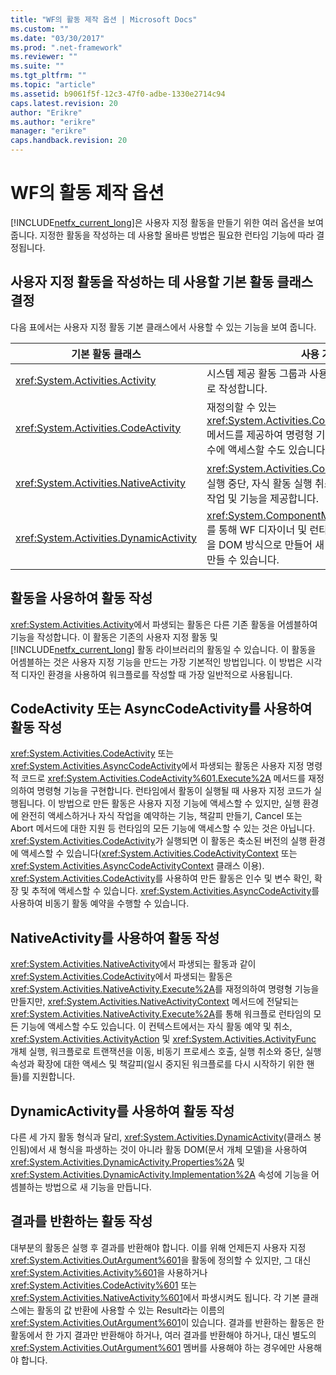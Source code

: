 ```yaml
---
title: "WF의 활동 제작 옵션 | Microsoft Docs"
ms.custom: ""
ms.date: "03/30/2017"
ms.prod: ".net-framework"
ms.reviewer: ""
ms.suite: ""
ms.tgt_pltfrm: ""
ms.topic: "article"
ms.assetid: b9061f5f-12c3-47f0-adbe-1330e2714c94
caps.latest.revision: 20
author: "Erikre"
ms.author: "erikre"
manager: "erikre"
caps.handback.revision: 20
---
```

# WF의 활동 제작 옵션
[!INCLUDE[netfx_current_long](../../../includes/netfx-current-long-md.md)]은 사용자 지정 활동을 만들기 위한 여러 옵션을 보여 줍니다.  지정한 활동을 작성하는 데 사용할 올바른 방법은 필요한 런타임 기능에 따라 결정됩니다.  
  
## 사용자 지정 활동을 작성하는 데 사용할 기본 활동 클래스 결정  
 다음 표에서는 사용자 지정 활동 기본 클래스에서 사용할 수 있는 기능을 보여 줍니다.  
  
|기본 활동 클래스|사용 가능한 기능|  
|---------------|---------------|  
|<xref:System.Activities.Activity>|시스템 제공 활동 그룹과 사용자 지정 활동 그룹을 복합 활동으로 작성합니다.|  
|<xref:System.Activities.CodeActivity>|재정의할 수 있는 <xref:System.Activities.CodeActivity%601.Execute%2A> 메서드를 제공하여 명령형 기능을 구현합니다.  추적, 변수 및 인수에 액세스할 수도 있습니다.|  
|<xref:System.Activities.NativeActivity>|<xref:System.Activities.CodeActivity>의 모든 기능과 활동 실행 중단, 자식 활동 실행 취소, 책갈피 사용, 활동 예약, 활동 작업 및 기능을 제공합니다.|  
|<xref:System.Activities.DynamicActivity>|<xref:System.ComponentModel.IcustomTypeDescriptor>를 통해 WF 디자이너 및 런타임 컴퓨터와 인터페이스하는 활동을 DOM 방식으로 만들어 새 형식을 정의하지 않고 새 활동을 만들 수 있습니다.|  
  
## 활동을 사용하여 활동 작성  
 <xref:System.Activities.Activity>에서 파생되는 활동은 다른 기존 활동을 어셈블하여 기능을 작성합니다.  이 활동은 기존의 사용자 지정 활동 및 [!INCLUDE[netfx_current_long](../../../includes/netfx-current-long-md.md)] 활동 라이브러리의 활동일 수 있습니다.  이 활동을 어셈블하는 것은 사용자 지정 기능을 만드는 가장 기본적인 방법입니다.  이 방법은 시각적 디자인 환경을 사용하여 워크플로를 작성할 때 가장 일반적으로 사용됩니다.  
  
## CodeActivity 또는 AsyncCodeActivity를 사용하여 활동 작성  
 <xref:System.Activities.CodeActivity> 또는 <xref:System.Activities.AsyncCodeActivity>에서 파생되는 활동은 사용자 지정 명령적 코드로 <xref:System.Activities.CodeActivity%601.Execute%2A> 메서드를 재정의하여 명령형 기능을 구현합니다.  런타임에서 활동이 실행될 때 사용자 지정 코드가 실행됩니다.  이 방법으로 만든 활동은 사용자 지정 기능에 액세스할 수 있지만, 실행 환경에 완전히 액세스하거나 자식 작업을 예약하는 기능, 책갈피 만들기, Cancel 또는 Abort 메서드에 대한 지원 등 런타임의 모든 기능에 액세스할 수 있는 것은 아닙니다.  <xref:System.Activities.CodeActivity>가 실행되면 이 활동은 축소된 버전의 실행 환경에 액세스할 수 있습니다\(<xref:System.Activities.CodeActivityContext> 또는 <xref:System.Activities.AsyncCodeActivityContext> 클래스 이용\).  <xref:System.Activities.CodeActivity>를 사용하여 만든 활동은 인수 및 변수 확인, 확장 및 추적에 액세스할 수 있습니다.  <xref:System.Activities.AsyncCodeActivity>를 사용하여 비동기 활동 예약을 수행할 수 있습니다.  
  
## NativeActivity를 사용하여 활동 작성  
 <xref:System.Activities.NativeActivity>에서 파생되는 활동과 같이 <xref:System.Activities.CodeActivity>에서 파생되는 활동은 <xref:System.Activities.NativeActivity.Execute%2A>를 재정의하여 명령형 기능을 만들지만, <xref:System.Activities.NativeActivityContext> 메서드에 전달되는 <xref:System.Activities.NativeActivity.Execute%2A>를 통해 워크플로 런타임의 모든 기능에 액세스할 수도 있습니다.  이 컨텍스트에서는 자식 활동 예약 및 취소, <xref:System.Activities.ActivityAction> 및 <xref:System.Activities.ActivityFunc> 개체 실행, 워크플로로 트랜잭션을 이동, 비동기 프로세스 호출, 실행 취소와 중단, 실행 속성과 확장에 대한 액세스 및 책갈피\(일시 중지된 워크플로를 다시 시작하기 위한 핸들\)를 지원합니다.  
  
## DynamicActivity를 사용하여 활동 작성  
 다른 세 가지 활동 형식과 달리, <xref:System.Activities.DynamicActivity>\(클래스 봉인됨\)에서 새 형식을 파생하는 것이 아니라 활동 DOM\(문서 개체 모델\)을 사용하여 <xref:System.Activities.DynamicActivity.Properties%2A> 및 <xref:System.Activities.DynamicActivity.Implementation%2A> 속성에 기능을 어셈블하는 방법으로 새 기능을 만듭니다.  
  
## 결과를 반환하는 활동 작성  
 대부분의 활동은 실행 후 결과를 반환해야 합니다.  이를 위해 언제든지 사용자 지정 <xref:System.Activities.OutArgument%601>을 활동에 정의할 수 있지만, 그 대신 <xref:System.Activities.Activity%601>을 사용하거나 <xref:System.Activities.CodeActivity%601> 또는 <xref:System.Activities.NativeActivity%601>에서 파생시켜도 됩니다.  각 기본 클래스에는 활동의 값 반환에 사용할 수 있는 Result라는 이름의 <xref:System.Activities.OutArgument%601>이 있습니다.  결과를 반환하는 활동은 한 활동에서 한 가지 결과만 반환해야 하거나, 여러 결과를 반환해야 하거나, 대신 별도의 <xref:System.Activities.OutArgument%601> 멤버를 사용해야 하는 경우에만 사용해야 합니다.